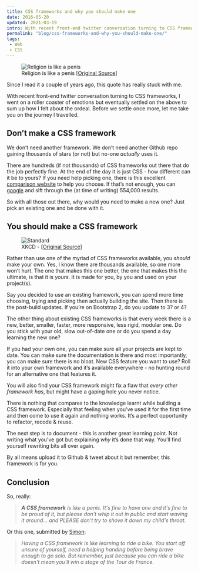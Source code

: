 ```yaml
---
title: CSS frameworks and why you should make one
date: 2016-05-20
updated: 2021-03-19
intro: With recent front-end twitter conversation turning to CSS frameworks, I went on a roller coaster of emotions but eventually settled on the above to sum up how I felt about the ordeal. Before we settle once more, let me take you on the journey I travelled.
permalink: "blog/css-frameworks-and-why-you-should-make-one/"
tags:
 - Web
 - CSS
---
```


<figure class="block-img"><img src="/assets/img/content/css-frameworks/religion_is_like_a_penis.jpg" alt="Religion is like a penis"><figcaption>Religion is like a penis [<a href="http://dearblankpleaseblank.com/permalink.php?viewid=20720">Original Source</a>]</figcaption></figure>

Since I read it a couple of years ago, this quote has really stuck with me.

With recent front-end twitter conversation turning to CSS frameworks, I went on a roller coaster of emotions but eventually settled on the above to sum up how I felt about the ordeal. Before we settle once more, let me take you on the journey I travelled.

## Don’t make a CSS framework

We don’t need another framework. We don’t need another Github repo gaining thousands of stars (or not) but no-one _actually_ uses it.

There are hundreds (if not thousands) of CSS frameworks out there that do the job perfectly fine. At the end of the day it is just CSS - how different can it be to yours? If you need help picking one, there is this excellent [comparison website](http://usablica.github.io/front-end-frameworks/compare.html) to help you choose. If that’s not enough, you can [google](https://www.google.co.uk/search?q=responsive%20css%20framework) and sift through the (at time of writing) 554,000 results.

So with all those out there, why would you need to make a new one? Just pick an existing one and be done with it.

## You should make a CSS framework

<figure class="block-img"><img src="/assets/img/content/css-frameworks/34058495-1556-4471-BF16-88563AD46073.png" alt="Standard"><figcaption>XKCD - [<a href="https://xkcd.com/927/">Original Source</a>]</figcaption></figure>

Rather than use one of the myriad of CSS frameworks available, you _should_ make your own. Yes, I know there are thousands available, so one more won’t hurt. The one that makes this one better, the one that makes this the ultimate, is that it is _yours_. It is made for you, by you and used on your project(s).

Say you decided to use an existing framework, you can spend more time choosing, trying and picking then actually building the site. Then there is the post-build updates. If you’re on Bootstrap 2, do you update to 3? or 4?

The other thing about existing CSS frameworks is that every week there is a new, better, smaller, faster, more responsive, less rigid, modular one. Do you stick with your old, slow out-of-date one or do you spend a day learning the new one?

If you had your own one, you can make sure all your projects are kept to date. You can make sure the documentation is there and most importantly, you can make sure there is no bloat. New CSS feature you want to use? Roll it into your own framework and it’s available everywhere - no hunting round for an alternative one that features it.

You will also find your CSS framework might fix a flaw that _every other framework has_, but might have a gaping hole you never notice.

There is nothing that compares to the knowledge learnt while building a CSS framework. Especially that feeling when you’ve used it for the first time and then come to use it again and nothing works. It’s a perfect opportunity to refactor, recode & reuse.

The next step is to document - this is another great learning point. Not writing what you’ve got but explaining _why_ it’s done that way. You’ll find yourself rewriting bits all over again.

By all means upload it to Github & tweet about it but remember, this framework is for you.

## Conclusion

So, really:

> _**A CSS framework** is like a penis. It's fine to have one and it's fine to be proud of it, but please don't whip it out in public and start waving it around... and PLEASE don't try to shove it down my child's throat._

Or this one, submitted by [Simon](https://twitter.com/emerysj):

> _Having a CSS framework is like learning to ride a bike. You start off unsure of yourself, need a helping handing before being brave enough to go solo. But remember, just because you can ride a bike doesn't mean you'll win a stage of the Tour de France._
